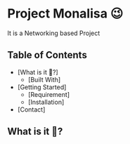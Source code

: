 # Project Monalisa 😉
It is a Networking based Project

## Table of Contents
* [What is it 🤔?]
  * [Built With]
* [Getting Started]
   * [Requirement]
   * [Installation]
* [Contact]
  

## What is it 🤔?
